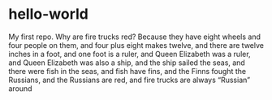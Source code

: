 # hello-world
My first repo. 
Why are fire trucks red? 
Because they have eight wheels and four people on them, and four plus eight makes twelve, and there are twelve inches in a foot, and one foot is a ruler, and Queen Elizabeth was a ruler, and Queen Elizabeth was also a ship, and the ship sailed the seas, and there were fish in the seas, and fish have fins, and the Finns fought the Russians, and the Russians are red, and fire trucks are always “Russian” around
